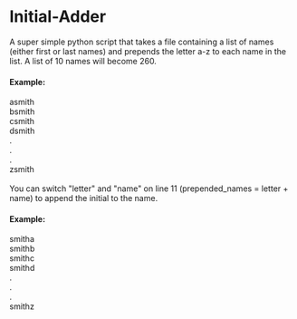 # Initial-Adder
A super simple python script that takes a file containing a list of names (either first or last names) and prepends the letter a-z to each name in the list. A list of 10 names will become 260.

#### Example:
asmith</br>
bsmith</br>
csmith</br>
dsmith</br>
.</br>
.</br>
.</br>
zsmith</br>
</br>
You can switch "letter" and "name" on line 11 (prepended_names = letter + name) to append the initial to the name.</br>
#### Example:
smitha</br>
smithb</br>
smithc</br>
smithd</br>
.</br>
.</br>
.</br>
smithz</br>
</br>
